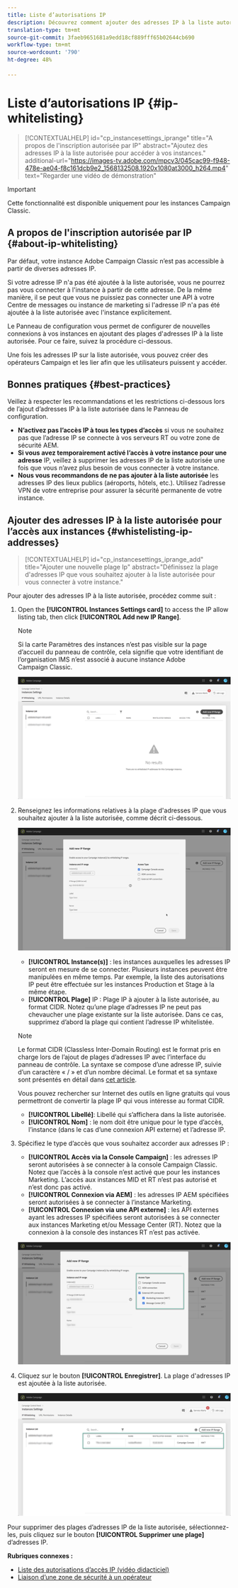 ```yaml
---
title: Liste d’autorisations IP
description: Découvrez comment ajouter des adresses IP à la liste autorisée dans le Panneau de configuration, par exemple l'accès
translation-type: tm+mt
source-git-commit: 3faeb9651681a9edd18cf889fff65b02644cb690
workflow-type: tm+mt
source-wordcount: '790'
ht-degree: 48%

---
```



# Liste d’autorisations IP {#ip-whitelisting}

>[!CONTEXTUALHELP]
>id="cp_instancesettings_iprange"
>title="A propos de l&#39;inscription autorisée par IP"
>abstract="Ajoutez des adresses IP à la liste autorisée pour accéder à vos instances."
>additional-url="https://images-tv.adobe.com/mpcv3/045cac99-f948-478e-ae04-f8c161dcb9e2_1568132508.1920x1080at3000_h264.mp4" text="Regarder une vidéo de démonstration"

>[!IMPORTANT]
>
>Cette fonctionnalité est disponible uniquement pour les instances Campaign Classic.

## A propos de l&#39;inscription autorisée par IP {#about-ip-whitelisting}

Par défaut, votre instance Adobe Campaign Classic n’est pas accessible à partir de diverses adresses IP.

Si votre adresse IP n&#39;a pas été ajoutée à la liste autorisée, vous ne pourrez pas vous connecter à l&#39;instance à partir de cette adresse. De la même manière, il se peut que vous ne puissiez pas connecter une API à votre Centre de messages ou instance de marketing si l&#39;adresse IP n&#39;a pas été ajoutée à la liste autorisée avec l&#39;instance explicitement.

Le Panneau de configuration vous permet de configurer de nouvelles connexions à vos instances en ajoutant des plages d&#39;adresses IP à la liste autorisée. Pour ce faire, suivez la procédure ci-dessous.

Une fois les adresses IP sur la liste autorisée, vous pouvez créer des opérateurs Campaign et les lier afin que les utilisateurs puissent y accéder.

## Bonnes pratiques {#best-practices}

Veillez à respecter les recommandations et les restrictions ci-dessous lors de l’ajout d’adresses IP à la liste autorisée dans le Panneau de configuration.

* **N’activez pas l’accès IP à tous les types d’accès** si vous ne souhaitez pas que l’adresse IP se connecte à vos serveurs RT ou votre zone de sécurité AEM.
* **Si vous avez temporairement activé l’accès à votre instance pour une adresse** IP, veillez à supprimer les adresses IP de la liste autorisée une fois que vous n’avez plus besoin de vous connecter à votre instance.
* **Nous vous recommandons de ne pas ajouter à la liste autorisée** les adresses IP des lieux publics (aéroports, hôtels, etc.). Utilisez l’adresse VPN de votre entreprise pour assurer la sécurité permanente de votre instance.

## Ajouter des adresses IP à la liste autorisée pour l’accès aux instances {#whistelisting-ip-addresses}

>[!CONTEXTUALHELP]
>id="cp_instancesettings_iprange_add"
>title="Ajouter une nouvelle plage Ip"
>abstract="Définissez la plage d&#39;adresses IP que vous souhaitez ajouter à la liste autorisée pour vous connecter à votre instance."

Pour ajouter des adresses IP à la liste autorisée, procédez comme suit :

1. Open the **[!UICONTROL Instances Settings card]** to access the IP allow listing tab, then click **[!UICONTROL Add new IP Range]**.

   >[!NOTE]
   >
   >Si la carte Paramètres des instances n’est pas visible sur la page d’accueil du panneau de contrôle, cela signifie que votre identifiant de l’organisation IMS n’est associé à aucune instance Adobe Campaign Classic.

   ![](assets/ip_whitelist_list1.png)

1. Renseignez les informations relatives à la plage d&#39;adresses IP que vous souhaitez ajouter à la liste autorisée, comme décrit ci-dessous.

   ![](assets/ip_whitelist_add1.png)

   * **[!UICONTROL Instance(s)]** : les instances auxquelles les adresses IP seront en mesure de se connecter. Plusieurs instances peuvent être manipulées en même temps. Par exemple, la liste des autorisations IP peut être effectuée sur les instances Production et Stage à la même étape.
   * **[!UICONTROL Plage]** IP : Plage IP à ajouter à la liste autorisée, au format CIDR. Notez qu’une plage d’adresses IP ne peut pas chevaucher une plage existante sur la liste autorisée. Dans ce cas, supprimez d’abord la plage qui contient l’adresse IP whitelistée.

   >[!NOTE]
   >
   >Le format CIDR (Classless Inter-Domain Routing) est le format pris en charge lors de l’ajout de plages d’adresses IP avec l’interface du panneau de contrôle. La syntaxe se compose d’une adresse IP, suivie d’un caractère « / » et d’un nombre décimal. Le format et sa syntaxe sont présentés en détail dans [cet article](https://whatismyipaddress.com/cidr).
   >
   >Vous pouvez rechercher sur Internet des outils en ligne gratuits qui vous permettront de convertir la plage IP qui vous intéresse au format CIDR.

   * **[!UICONTROL Libellé]**: Libellé qui s’affichera dans la liste autorisée.
   * **[!UICONTROL Nom]** : le nom doit être unique pour le type d’accès, l’instance (dans le cas d’une connexion API externe) et l’adresse IP.


1. Spécifiez le type d’accès que vous souhaitez accorder aux adresses IP :

   * **[!UICONTROL Accès via la Console Campaign]** : les adresses IP seront autorisées à se connecter à la console Campaign Classic. Notez que l’accès à la console n’est activé que pour les instances Marketing. L’accès aux instances MID et RT n’est pas autorisé et n’est donc pas activé.
   * **[!UICONTROL Connexion via AEM]** : les adresses IP AEM spécifiées seront autorisées à se connecter à l’instance Marketing.
   * **[!UICONTROL Connexion via une API externe]** : les API externes ayant les adresses IP spécifiées seront autorisées à se connecter aux instances Marketing et/ou Message Center (RT). Notez que la connexion à la console des instances RT n’est pas activée.

   ![](assets/ip_whitelist_acesstype.png)

1. Cliquez sur le bouton **[!UICONTROL Enregistrer]**. La plage d&#39;adresses IP est ajoutée à la liste autorisée.

   ![](assets/ip_whitelist_added.png)

Pour supprimer des plages d’adresses IP de la liste autorisée, sélectionnez-les, puis cliquez sur le bouton **[!UICONTROL Supprimer une plage]** d’adresses IP.

**Rubriques connexes :**
* [Liste des autorisations d’accès IP (vidéo didacticiel)](https://docs.adobe.com/content/help/en/campaign-learn/campaign-classic-tutorials/administrating/control-panel-acc/ip-whitelisting.html)
* [Liaison d’une zone de sécurité à un opérateur](https://docs.campaign.adobe.com/doc/AC/en/INS_Additional_configurations_Configuring_Campaign_server.html#Linking_a_security_zone_to_an_operator)
